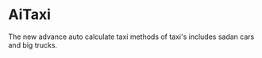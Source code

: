 # AiTaxi
The new advance auto calculate taxi 
methods of taxi's includes sadan cars and big trucks.
